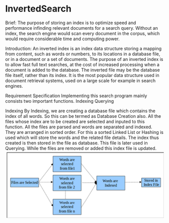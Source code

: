 # InvertedSearch
Brief: The purpose of storing an index is to optimize speed and performance infinding relevant documents for a search query. Without an index, the search engine would scan every document in the corpus, which would require considerable time and computing power.

Introduction: An inverted index is an index data structure storing a mapping from content, such as words or numbers, to its locations in a database file, or in a document or a set of documents. The purpose of an inverted index is to allow fast full text searches, at the cost of increased processing when a document is added to the database. The inverted file may be the database file itself, rather than its index. It is the most popular data structure used in document retrieval systems, used on a large scale for example in search engines.

Requirement Specification
Implementing this search program mainly consists two important functions.
Indexing
Querying

Indexing By Indexing, we are creating a database file which contains the index of all words. So this can be termed as Database Creation also. All the files whose index are to be created are selected and inputed to this function. All the files are parsed and words are separated and indexed. They are arranged in sorted order. For this a sorted Linked List or Hashing is used which will store the words and the related file details. The index thus created is then stored in the file as database. This file is later used in Querying. While the files are removed or added this index file is updated.
![alt text](https://github.com/Krrish3398/InvertedSearch/blob/main/img/img1.png)
